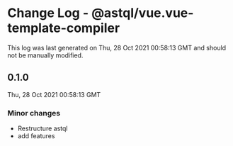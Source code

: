 # Change Log - @astql/vue.vue-template-compiler

This log was last generated on Thu, 28 Oct 2021 00:58:13 GMT and should not be manually modified.

## 0.1.0
Thu, 28 Oct 2021 00:58:13 GMT

### Minor changes

- Restructure astql
- add features

